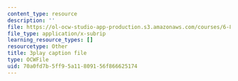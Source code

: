```yaml
---
content_type: resource
description: ''
file: https://ol-ocw-studio-app-production.s3.amazonaws.com/courses/6-890-algorithmic-lower-bounds-fun-with-hardness-proofs-fall-2014/70a0fd7b5ff95a11809156f866625174_rLOVwqMKlBc.vtt
file_type: application/x-subrip
learning_resource_types: []
resourcetype: Other
title: 3play caption file
type: OCWFile
uid: 70a0fd7b-5ff9-5a11-8091-56f866625174
---
```

